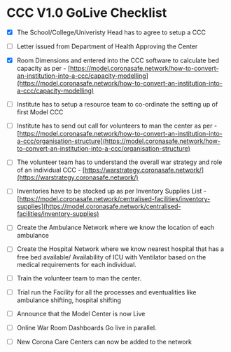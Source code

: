 # CCC V1.0 GoLive Checklist

* [x] The School/College/Univeristy Head has to agree to setup a CCC
* [ ] Letter issued from Department of Health Approving the Center
* [x] Room Dimensions and entered into the CCC software to calculate bed capacity as per - [https://model.coronasafe.network/how-to-convert-an-institution-into-a-ccc/capacity-modelling](https://model.coronasafe.network/how-to-convert-an-institution-into-a-ccc/capacity-modelling)
* [ ] Institute has to setup a resource team to co-ordinate the setting up of first Model CCC
* [ ] Institute has to send out call for volunteers to man the center as per -[https://model.coronasafe.network/how-to-convert-an-institution-into-a-ccc/organisation-structure](https://model.coronasafe.network/how-to-convert-an-institution-into-a-ccc/organisation-structure)
* [ ] The volunteer team has to understand the overall war strategy and role of an individual CCC - [https://warstrategy.coronasafe.network/](https://warstrategy.coronasafe.network/)
* [ ] Inventories have to be stocked up as per Inventory Supplies List - [https://model.coronasafe.network/centralised-facilities/inventory-supplies](https://model.coronasafe.network/centralised-facilities/inventory-supplies)
* [ ] Create the Ambulance Network where we know the location of each ambulance
* [ ] Create the Hospital Network where we know nearest hospital that has a free bed available/ Availability of ICU with Ventilator based on the medical requirements for each individual.
* [ ] Train the volunteer team to man the center.
* [ ] Trial run the Facility for all the processes and eventualities like ambulance shifting, hospital shifting
* [ ] Announce that the Model Center is now Live
* [ ] Online War Room Dashboards Go live in parallel.
* [ ] New Corona Care Centers can now be added to the network

